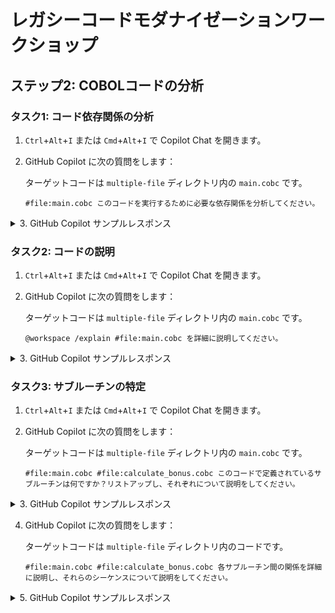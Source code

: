 # レガシーコードモダナイゼーションワークショップ

## ステップ2: COBOLコードの分析

### タスク1: コード依存関係の分析

1. `Ctrl`+`Alt`+`I` または `Cmd`+`Alt`+`I` で Copilot Chat を開きます。

2. GitHub Copilot に次の質問をします：

   ターゲットコードは `multiple-file` ディレクトリ内の `main.cobc` です。

    ```plaintext
    #file:main.cobc このコードを実行するために必要な依存関係を分析してください。
    ```

<details>
<summary>3. GitHub Copilot サンプルレスポンス</summary>
`main.cobc-1` の COBOL コードを実行するために必要な依存関係を分析するには、次の手順に従います：

### 1. **内部依存関係**:
   - **データ構造**: コードは `WORKING-STORAGE SECTION` で定義されたさまざまなデータ構造に依存しています。
   - **サブルーチン**: `PROCEDURE DIVISION` には `MAIN-PROCEDURE` 内で呼び出されるいくつかのサブルーチンが含まれています。

### 2. **外部依存関係**:
   - **呼び出されるプログラム**: コードは `CALL` ステートメントを使用して外部の COBOL プログラム `CalculateBonus` を呼び出します。

### 詳細な分析:

#### 内部依存関係:
1. **データ構造**:
   - `MAX-EMPLOYEES`: 最大従業員数を定義します。
   - `EMPLOYEE-TABLE`: 従業員の詳細を格納します。
   - `SORTED-EMPLOYEE-TABLE`: ソートされた従業員の詳細を格納します。
   - `DEPARTMENT-TOTALS`: 部門ごとの総給与を格納します。
   - その他の変数として `EMPLOYEE-INDEX`, `INNER-INDEX`, `TAX-RATE` などがあります。

2. **サブルーチン**:
   - `INITIALIZE-EMPLOYEES`: 従業員データを初期化します。
   - `SORT-EMPLOYEES`: 従業員をIDでソートします。
   - `CALCULATE-NET-SALARIES`: 従業員の純給与を計算します。
   - `CALCULATE-DEPARTMENT-TOTALS`: 各部門の総給与を計算します。
   - `DISPLAY-EMPLOYEES`: 従業員の給与情報を表示します。
   - `DISPLAY-DEPARTMENT-TOTALS`: 部門ごとの給与総額を表示します。

#### 外部依存関係:
1. **呼び出されるプログラム**:
   - `CalculateBonus`: このプログラムは各従業員のボーナスを計算するために呼び出されます。`CALCULATE-NET-SALARIES` サブルーチン内の `CALL` ステートメントがこの依存関係を示しています。

### 外部依存関係の例:
```cobol
...
       CALCULATE-NET-SALARIES.
           PERFORM VARYING EMPLOYEE-INDEX FROM 1 BY 1 UNTIL EMPLOYEE-INDEX > MAX-EMPLOYEES
               MOVE SORT-GROSS-SALARY(EMPLOYEE-INDEX) TO LNK-GROSS-SALARY
               CALL 'CalculateBonus' USING LNK-GROSS-SALARY LNK-BONUS
               MOVE LNK-BONUS TO SORT-BONUS(EMPLOYEE-INDEX)
               COMPUTE SORT-DEDUCTIONS(EMPLOYEE-INDEX) = SORT-GROSS-SALARY(EMPLOYEE-INDEX) * DEDUCTION-RATE
               COMPUTE SORT-TAX-DEDUCTION(EMPLOYEE-INDEX) = SORT-GROSS-SALARY(EMPLOYEE-INDEX) * TAX-RATE
               COMPUTE SORT-NET-SALARY(EMPLOYEE-INDEX) = SORT-GROSS-SALARY(EMPLOYEE-INDEX) + SORT-BONUS(EMPLOYEE-INDEX) - SORT-TAX-DEDUCTION(EMPLOYEE-INDEX) - SORT-DEDUCTIONS(EMPLOYEE-INDEX)
           END-PERFORM.
...
```

### まとめ:
`main.cobc-1` のコードを実行するには、次の依存関係が満たされていることを確認してください：
- すべてのデータ構造と変数が正しく定義および初期化されていること。
- すべての内部サブルーチン（`INITIALIZE-EMPLOYEES`, `SORT-EMPLOYEES` など）が実装されていること。
- 外部プログラム `CalculateBonus` が利用可能で正しく実装されていること。

これらの依存関係が満たされていることで、`main.cobc-1` プログラムは正常に実行できます。
</details>

### タスク2: コードの説明

1. `Ctrl`+`Alt`+`I` または `Cmd`+`Alt`+`I` で Copilot Chat を開きます。

2. GitHub Copilot に次の質問をします：

   ターゲットコードは `multiple-file` ディレクトリ内の `main.cobc` です。

    ```plaintext
    @workspace /explain #file:main.cobc を詳細に説明してください。
    ```

<details>
<summary>3. GitHub Copilot サンプルレスポンス</summary>
提供された COBOL コードを詳細に見ていきましょう。

### 識別部
このセクションはプログラムを識別します。

```cobol
IDENTIFICATION DIVISION.
       PROGRAM-ID. PayrollSystem.
```

### データ部
このセクションはプログラムで使用されるデータ構造と変数を定義します。

#### 作業記憶セクション
このセクションにはプログラム全体で使用される変数が含まれます。

```cobol
       DATA DIVISION.
       WORKING-STORAGE SECTION.
       01  MAX-EMPLOYEES           PIC 9(3) VALUE 5.
```

- `MAX-EMPLOYEES` は最大値999の数値変数で、初期値は5です。

#### 従業員テーブル
このテーブルは従業員の詳細を格納します。

```cobol
       01  EMPLOYEE-TABLE.
           05  EMPLOYEE-ENTRY OCCURS 5 TIMES.
               10  EMPLOYEE-ID        PIC X(5).
               10  EMPLOYEE-NAME      PIC X(20).
               10  DEPARTMENT         PIC X(10).
               10  GROSS-SALARY       PIC 9(7)V99.
               10  BONUS              PIC 9(5)V99.
               10  DEDUCTIONS         PIC 9(5)V99.
               10  NET-SALARY         PIC 9(7)V99.
               10  TAX-DEDUCTION      PIC 9(5)V99.
```

- `EMPLOYEE-ENTRY` は5回繰り返され、それぞれのエントリには `EMPLOYEE-ID`, `EMPLOYEE-NAME`, `DEPARTMENT`, `GROSS-SALARY`, `BONUS`, `DEDUCTIONS`, `NET-SALARY`, `TAX-DEDUCTION` が含まれます。

#### ソートされた従業員テーブル
このテーブルはソートされた従業員の詳細を格納します。

```cobol
       01  SORTED-EMPLOYEE-TABLE.
           05  SORTED-EMPLOYEE-ENTRY OCCURS 5 TIMES.
               10  SORT-EMPLOYEE-ID   PIC X(5).
               10  SORT-EMPLOYEE-NAME PIC X(20).
               10  SORT-DEPARTMENT    PIC X(10).
               10  SORT-GROSS-SALARY  PIC 9(7)V99.
               10  SORT-BONUS         PIC 9(5)V99.
               10  SORT-DEDUCTIONS    PIC 9(5)V99.
               10  SORT-NET-SALARY    PIC 9(7)V99.
               10  SORT-TAX-DEDUCTION PIC 9(5)V99.
```

- `EMPLOYEE-TABLE` と似ていますが、ソートされたデータ用です。

#### 部門合計
このテーブルは各部門の総給与を格納します。

```cobol
       01  DEPARTMENT-TOTALS.
           05  DEPARTMENT-TOTAL OCCURS 5 TIMES.
               10  DEPT-NAME          PIC X(10).
               10  TOTAL-SALARY       PIC 9(7)V99.
```

- `DEPARTMENT-TOTAL` は5回繰り返され、それぞれのエントリには `DEPT-NAME` と `TOTAL-SALARY` が含まれます。

#### 追加変数
これらの変数はさまざまな計算や一時的な格納に使用されます。

```cobol
       01  EMPLOYEE-INDEX           PIC 9(3).
       01  INNER-INDEX              PIC 9(3).
       01  TAX-RATE                 PIC 9V99 VALUE 0.20.
       01  BONUS-RATE               PIC 9V99 VALUE 0.10.
       01  DEDUCTION-RATE           PIC 9V99 VALUE 0.05.
       01  DEPARTMENT-INDEX         PIC 9(3).

       01  TEMP-ID                  PIC X(5).
       01  TEMP-NAME                PIC X(20).
       01  TEMP-DEPARTMENT          PIC X(10).
       01  TEMP-SALARY              PIC 9(7)V99.

       01  LNK-GROSS-SALARY         PIC 9(7)V99.
       01  LNK-BONUS                PIC 9(5)V99.
```

### 手続き部
このセクションには実行可能なコードが含まれます。

#### メイン手続き
プログラムのメインエントリポイントです。

```cobol
       PROCEDURE DIVISION.
       MAIN-PROCEDURE.
           PERFORM INITIALIZE-EMPLOYEES.
           PERFORM SORT-EMPLOYEES.
           PERFORM CALCULATE-NET-SALARIES.
           PERFORM CALCULATE-DEPARTMENT-TOTALS.
           PERFORM DISPLAY-EMPLOYEES.
           PERFORM DISPLAY-DEPARTMENT-TOTALS.
           STOP RUN.
```

- データの初期化、ソート、計算、表示を行うさまざまなサブルーチンを呼び出します。

#### 従業員の初期化
従業員データを初期化します。

```cobol
       INITIALIZE-EMPLOYEES.
           MOVE "E001" TO EMPLOYEE-ID(1).
           MOVE "Alice Johnson" TO EMPLOYEE-NAME(1).
           MOVE "HR" TO DEPARTMENT(1).
           MOVE 70000.00 TO GROSS-SALARY(1).
           ...
           MOVE "E005" TO EMPLOYEE-ID(5).
           MOVE "Eve Davis" TO EMPLOYEE-NAME(5).
           MOVE "HR" TO DEPARTMENT(5).
           MOVE 75000.00 TO GROSS-SALARY(5).
```

- ハードコードされた値を `EMPLOYEE-TABLE` に移動します。

#### 従業員のソート
従業員をIDでソートします。

```cobol
       SORT-EMPLOYEES.
           PERFORM VARYING EMPLOYEE-INDEX FROM 1 BY 1 UNTIL EMPLOYEE-INDEX > MAX-EMPLOYEES
               MOVE EMPLOYEE-ID(EMPLOYEE-INDEX) TO SORT-EMPLOYEE-ID(EMPLOYEE-INDEX)
               ...
           END-PERFORM.
           ...
           PERFORM VARYING EMPLOYEE-INDEX FROM 1 BY 1 UNTIL EMPLOYEE-INDEX >= MAX-EMPLOYEES
               ...
               END-PERFORM.
```

- `EMPLOYEE-TABLE` から `SORTED-EMPLOYEE-TABLE` にデータをコピーします。
- バブルソートアルゴリズムを使用して `SORTED-EMPLOYEE-TABLE` をソートします。

#### 純給与の計算
各従業員の純給与を計算します。

```cobol
       CALCULATE-NET-SALARIES.
           PERFORM VARYING EMPLOYEE-INDEX FROM 1 BY 1 UNTIL EMPLOYEE-INDEX > MAX-EMPLOYEES
               MOVE SORT-GROSS-SALARY(EMPLOYEE-INDEX) TO LNK-GROSS-SALARY
               CALL 'CalculateBonus' USING LNK-GROSS-SALARY LNK-BONUS
               MOVE LNK-BONUS TO SORT-BONUS(EMPLOYEE-INDEX)
               ...
           END-PERFORM.
```

- `CalculateBonus` サブルーチンを使用してボーナスを計算します。
- 控除、税金、純給与を計算します。

#### 部門合計の計算
各部門の総給与を計算します。

```cobol
       CALCULATE-DEPARTMENT-TOTALS.
           PERFORM VARYING DEPARTMENT-INDEX FROM 1 BY 1 UNTIL DEPARTMENT-INDEX > 5
               MOVE SPACES TO DEPT-NAME(DEPARTMENT-INDEX)
               MOVE 0 TO TOTAL-SALARY(DEPARTMENT-INDEX)
           END-PERFORM.
           ...
           PERFORM VARYING EMPLOYEE-INDEX FROM 1 BY 1 UNTIL EMPLOYEE-INDEX > MAX-EMPLOYEES
               ...
               END-PERFORM.
```

- 部門合計を初期化します。
- 部門ごとに純給与を集計します。

#### 従業員の表示
従業員の詳細を表示します。

```cobol
       DISPLAY-EMPLOYEES.
           DISPLAY "Employee Payroll Information".
           DISPLAY "-----------------------------".
           PERFORM VARYING EMPLOYEE-INDEX FROM 1 BY 1 UNTIL EMPLOYEE-INDEX > MAX-EMPLOYEES
               DISPLAY "Employee ID: " SORT-EMPLOYEE-ID(EMPLOYEE-INDEX)
               ...
           END-PERFORM.
```

- ソートされた従業員の詳細を表示します。

#### 部門合計の表示
各部門の総給与を表示します。

```cobol
       DISPLAY-DEPARTMENT-TOTALS.
           DISPLAY "Department Salary Totals".
           DISPLAY "-----------------------------".
           PERFORM VARYING DEPARTMENT-INDEX FROM 1 BY 1 UNTIL DEPARTMENT-INDEX > 5
               IF DEPT-NAME(DEPARTMENT-INDEX) NOT = SPACES
                   DISPLAY "Department: " DEPT-NAME(DEPARTMENT-INDEX)
                   ...
               END-IF
           END-PERFORM.
```

- 部門名が空でない場合に部門合計を表示します。

この COBOL プログラムは、従業員データを初期化し、ソートし、純給与を計算し、部門合計を集計し、結果を表示する給与システムです。
</details>

### タスク3: サブルーチンの特定

1. `Ctrl`+`Alt`+`I` または `Cmd`+`Alt`+`I` で Copilot Chat を開きます。

2. GitHub Copilot に次の質問をします：

   ターゲットコードは `multiple-file` ディレクトリ内の `main.cobc` です。

    ```plaintext
    #file:main.cobc #file:calculate_bonus.cobc このコードで定義されているサブルーチンは何ですか？リストアップし、それぞれについて説明をしてください。
    ```

<details>
<summary>3. GitHub Copilot サンプルレスポンス</summary>
この COBOL プログラムにはいくつかのサブルーチンが定義されています。以下にリストアップし、それぞれについて説明します。

### サブルーチンのリスト

1. **MAIN-PROCEDURE**
2. **INITIALIZE-EMPLOYEES**
3. **SORT-EMPLOYEES**
4. **CALCULATE-NET-SALARIES**
5. **CALCULATE-DEPARTMENT-TOTALS**
6. **DISPLAY-EMPLOYEES**
7. **DISPLAY-DEPARTMENT-TOTALS**
8. **CalculateBonus** (外部プログラム)

### 各サブルーチンの説明

1. **MAIN-PROCEDURE**
   - プログラムのエントリーポイントであり、他のサブルーチンを順番に呼び出して全体の処理を制御します。
   - 実行される手順は、従業員データの初期化、ソート、給与計算、部門ごとの合計計算、従業員情報の表示、部門ごとの合計表示です。

2. **INITIALIZE-EMPLOYEES**
   - 従業員データを初期化するサブルーチンです。
   - 各従業員のID、名前、部門、基本給を設定します。

3. **SORT-EMPLOYEES**
   - 従業員データをソートするサブルーチンです。
   - 従業員IDに基づいて従業員データをソートし、ソートされたデータを `SORTED-EMPLOYEE-TABLE` に格納します。

4. **CALCULATE-NET-SALARIES**
   - 各従業員のネット給与を計算するサブルーチンです。
   - 基本給に対してボーナス、控除、税金を計算し、ネット給与を算出します。
   - 外部プログラム `CalculateBonus` を呼び出してボーナスを計算します。

5. **CALCULATE-DEPARTMENT-TOTALS**
   - 部門ごとの給与合計を計算するサブルーチンです。
   - 各部門の従業員のネット給与を合計し、部門ごとの合計給与を算出します。

6. **DISPLAY-EMPLOYEES**
   - 各従業員の給与情報を表示するサブルーチンです。
   - 従業員ID、名前、部門、基本給、ボーナス、控除、税金、ネット給与を表示します。

7. **DISPLAY-DEPARTMENT-TOTALS**
   - 部門ごとの給与合計を表示するサブルーチンです。
   - 各部門の名前と合計給与を表示します。

8. **CalculateBonus** (外部プログラム)
   - 外部プログラムとして定義されており、従業員のボーナスを計算するサブルーチンです。
   - 基本給に対してボーナス率を掛けてボーナスを計算し、その結果を呼び出し元に返します。

### まとめ

これらのサブルーチンは、COBOL プログラムの各機能を分割して実装するために使用されます。各サブルーチンは特定のタスクを実行し、プログラム全体の構造を明確にし、保守性を向上させます。外部プログラム `CalculateBonus` は、他のプログラムから呼び出される独立したサブルーチンとして機能します。
</details>

4. GitHub Copilot に次の質問をします：

   ターゲットコードは `multiple-file` ディレクトリ内のコードです。

    ```plaintext
    #file:main.cobc #file:calculate_bonus.cobc 各サブルーチン間の関係を詳細に説明し、それらのシーケンスについて説明をしてください。
    ```
<details>
<summary>5. GitHub Copilot サンプルレスポンス</summary>
以下に、`main.cobc` と calculate_bonus.cobc の各サブルーチン間の関係とシーケンスについて詳細に説明します。

### main.cobc のサブルーチン

1. **MAIN-PROCEDURE**
   - プログラムのエントリーポイントであり、他のサブルーチンを順番に呼び出して全体の処理を制御します。
   - 呼び出されるサブルーチン: `INITIALIZE-EMPLOYEES`, `SORT-EMPLOYEES`, `CALCULATE-NET-SALARIES`, `CALCULATE-DEPARTMENT-TOTALS`, `DISPLAY-EMPLOYEES`, `DISPLAY-DEPARTMENT-TOTALS`

2. **INITIALIZE-EMPLOYEES**
   - 従業員データを初期化するサブルーチンです。
   - 各従業員のID、名前、部門、基本給を設定します。

3. **SORT-EMPLOYEES**
   - 従業員データをソートするサブルーチンです。
   - 従業員IDに基づいて従業員データをソートし、ソートされたデータを `SORTED-EMPLOYEE-TABLE` に格納します。

4. **CALCULATE-NET-SALARIES**
   - 各従業員のネット給与を計算するサブルーチンです。
   - 基本給に対してボーナス、控除、税金を計算し、ネット給与を算出します。
   - 外部プログラム `CalculateBonus` を呼び出してボーナスを計算します。

5. **CALCULATE-DEPARTMENT-TOTALS**
   - 部門ごとの給与合計を計算するサブルーチンです。
   - 各部門の従業員のネット給与を合計し、部門ごとの合計給与を算出します。

6. **DISPLAY-EMPLOYEES**
   - 各従業員の給与情報を表示するサブルーチンです。
   - 従業員ID、名前、部門、基本給、ボーナス、控除、税金、ネット給与を表示します。

7. **DISPLAY-DEPARTMENT-TOTALS**
   - 部門ごとの給与合計を表示するサブルーチンです。
   - 各部門の名前と合計給与を表示します。

### calculate_bonus.cobc のサブルーチン

1. **CalculateBonus**
   - 外部プログラムとして定義されており、従業員のボーナスを計算するサブルーチンです。
   - 基本給に対してボーナス率を掛けてボーナスを計算し、その結果を呼び出し元に返します。

### サブルーチン間の関係とシーケンス

1. **MAIN-PROCEDURE** が開始されると、以下の順序でサブルーチンが呼び出されます:
   - **INITIALIZE-EMPLOYEES**: 従業員データを初期化します。
   - **SORT-EMPLOYEES**: 従業員データをソートします。
   - **CALCULATE-NET-SALARIES**: 各従業員のネット給与を計算します。この中で、外部プログラム **CalculateBonus** が呼び出されます。
     - **CalculateBonus**: `CALCULATE-NET-SALARIES` 内で `CALL 'CalculateBonus' USING LNK-GROSS-SALARY LNK-BONUS` により呼び出され、ボーナスを計算します。
   - **CALCULATE-DEPARTMENT-TOTALS**: 部門ごとの給与合計を計算します。
   - **DISPLAY-EMPLOYEES**: 各従業員の給与情報を表示します。
   - **DISPLAY-DEPARTMENT-TOTALS**: 部門ごとの給与合計を表示します。

### シーケンスの詳細

1. **INITIALIZE-EMPLOYEES**
   - 従業員データを初期化します。各従業員のID、名前、部門、基本給を設定します。

2. **SORT-EMPLOYEES**
   - 従業員データをソートします。まず、`EMPLOYEE-TABLE` のデータを `SORTED-EMPLOYEE-TABLE` にコピーし、その後、バブルソートアルゴリズムを使用して従業員IDに基づいてソートします。

3. **CALCULATE-NET-SALARIES**
   - 各従業員のネット給与を計算します。まず、`SORT-GROSS-SALARY` を `LNK-GROSS-SALARY` に移動し、外部プログラム **CalculateBonus** を呼び出してボーナスを計算します。その後、控除と税金を計算し、ネット給与を算出します。

4. **CALCULATE-DEPARTMENT-TOTALS**
   - 部門ごとの給与合計を計算します。各部門の従業員のネット給与を合計し、部門ごとの合計給与を算出します。

5. **DISPLAY-EMPLOYEES**
   - 各従業員の給与情報を表示します。従業員ID、名前、部門、基本給、ボーナス、控除、税金、ネット給与を表示します。

6. **DISPLAY-DEPARTMENT-TOTALS**
   - 部門ごとの給与合計を表示します。各部門の名前と合計給与を表示します。

### まとめ

この COBOL プログラムは、従業員の給与情報を初期化、ソート、計算、表示する一連のサブルーチンで構成されています。外部プログラム **CalculateBonus** は、ボーナス計算のために呼び出され、計算結果を返します。各サブルーチンは特定のタスクを実行し、プログラム全体の処理フローを形成します。
</details>
